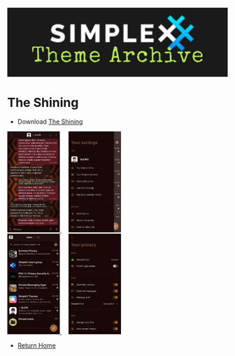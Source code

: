 ![SxC Theme Archive Banner](../resources/SxC_themeBanner06.jpg)

# The Shining

* Download [The Shining](../themes/SxC_The_ShiningV2.theme)

<a href="../screenshots/SxC_The_ShiningV201.jpg" target="_blank">
	<img src="../screenshots/SxC_The_ShiningV201.jpg" width="120">
</a>&nbsp;&nbsp;&nbsp;
<a href="../screenshots/SxC_The_ShiningV202.jpg" target="_blank">
	<img src="../screenshots/SxC_The_ShiningV202.jpg" width="120">
</a>
<br>
<a href="../screenshots/SxC_The_ShiningV203.jpg" target="_blank">
	<img src="../screenshots/SxC_The_ShiningV203.jpg" width="120">
</a>&nbsp;&nbsp;&nbsp;
<a href="../screenshots/SxC_The_ShiningV204.jpg" target="_blank">
	<img src="../screenshots/SxC_The_ShiningV204.jpg" width="120">
</a>

* [Return Home](../)
